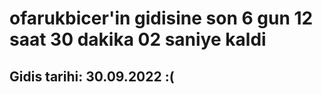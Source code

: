 # ofarukbicer'in gidisine son 6 gun 12 saat 30 dakika 02 saniye kaldi

## Gidis tarihi: 30.09.2022 :(